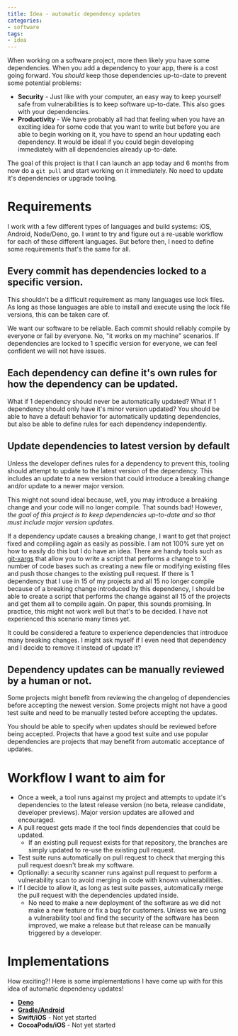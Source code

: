 ```yaml
---
title: Idea - automatic dependency updates 
categories:
- software
tags:
- idea
---
```


When working on a software project, more then likely you have some dependencies. When you add a dependency to your app, there is a cost going forward. You *should* keep those dependencies up-to-date to prevent some potential problems: 

* **Security** - Just like with your computer, an easy way to keep yourself safe from vulnerabilities is to keep software up-to-date. This also goes with your dependencies. 
* **Productivity** - We have probably all had that feeling when you have an exciting idea for some code that you want to write but before you are able to begin working on it, you have to spend an hour updating each dependency. It would be ideal if you could begin developing immediately with all dependencies already up-to-date. 

The goal of this project is that I can launch an app today and 6 months from now do a `git pull` and start working on it immediately. No need to update it's dependencies or upgrade tooling. 

# Requirements 

I work with a few different types of languages and build systems: iOS, Android, Node/Deno, go. I want to try and figure out a re-usable workflow for each of these different languages. But before then, I need to define some requirements that's the same for all. 

## Every commit has dependencies locked to a specific version. 

This shouldn't be a difficult requirement as many languages use lock files. As long as those languages are able to install and execute using the lock file versions, this can be taken care of. 

We want our software to be reliable. Each commit should reliably compile by everyone or fail by everyone. No, "it works on my machine" scenarios. If dependencies are locked to 1 specific version for everyone, we can feel confident we will not have issues. 

## Each dependency can define it's own rules for how the dependency can be updated. 

What if 1 dependency should never be automatically updated? What if 1 dependency should only have it's minor version updated? You should be able to have a default behavior for automatically updating dependencies, but also be able to define rules for each dependency independently. 

## Update dependencies to latest version by default 

Unless the developer defines rules for a dependency to prevent this, tooling should attempt to update to the latest version of the dependency. This includes an update to a new version that could introduce a breaking change and/or update to a newer major version. 

This might not sound ideal because, well, you may introduce a breaking change and your code will no longer compile. That sounds bad! However, *the goal of this project is to keep dependencies up-to-date and so that must include major version updates*. 

If a dependency update causes a breaking change, I want to get that project fixed and compiling again as easily as possible. I am not 100% sure yet on how to easily do this but I do have an idea. There are handy tools such as [git-xargs](https://github.com/gruntwork-io/git-xargs) that allow you to write a script that performs a change to X number of code bases such as creating a new file or modifying existing files and push those changes to the existing pull request. If there is 1 dependency that I use in 15 of my projects and all 15 no longer compile because of a breaking change introduced by this dependency, I should be able to create a script that performs the change against all 15 of the projects and get them all to compile again. On paper, this sounds promising. In practice, this might not work well but that's to be decided. I have not experienced this scenario many times yet. 

It could be considered a feature to experience dependencies that introduce many breaking changes. I might ask myself if I even need that dependency and I decide to remove it instead of update it? 

## Dependency updates can be manually reviewed by a human or not. 

Some projects might benefit from reviewing the changelog of dependencies before accepting the newest version. Some projects might not have a good test suite and need to be manually tested before accepting the updates. 

You should be able to specify when updates should be reviewed before being accepted. Projects that have a good test suite and use popular dependencies are projects that may benefit from automatic acceptance of updates. 

# Workflow I want to aim for 

* Once a week, a tool runs against my project and attempts to update it's dependencies to the latest release version (no beta, release candidate, developer previews). Major version updates are allowed and encouraged. 
* A pull request gets made if the tool finds dependencies that could be updated. 
  * If an existing pull request exists for that repository, the branches are simply updated to re-use the existing pull request. 
* Test suite runs automatically on pull request to check that merging this pull request doesn't break my software. 
* Optionally: a security scanner runs against pull request to perform a vulnerability scan to avoid merging in code with known vulnerabilities. 
* If I decide to allow it, as long as test suite passes, automatically merge the pull request with the dependencies updated inside. 
  * No need to make a new deployment of the software as we did not make a new feature or fix a bug for customers. Unless we are using a vulnerability tool and find the security of the software has been improved, we make a release but that release can be manually triggered by a developer. 
 
# Implementations 

How exciting?! Here is some implementations I have come up with for this idea of automatic dependency updates! 

* [**Deno**](https://github.com/levibostian/deno-update-dependencies-workflow) 
* [**Gradle/Android**](https://github.com/levibostian/Dropbox-KMP/blob/b7ea8ed23d4cebeb8557c505768017ecf57b1411/.github/workflows/update-dependencies.yml) 
* **Swift/iOS** - Not yet started 
* **CocoaPods/iOS** - Not yet started 

